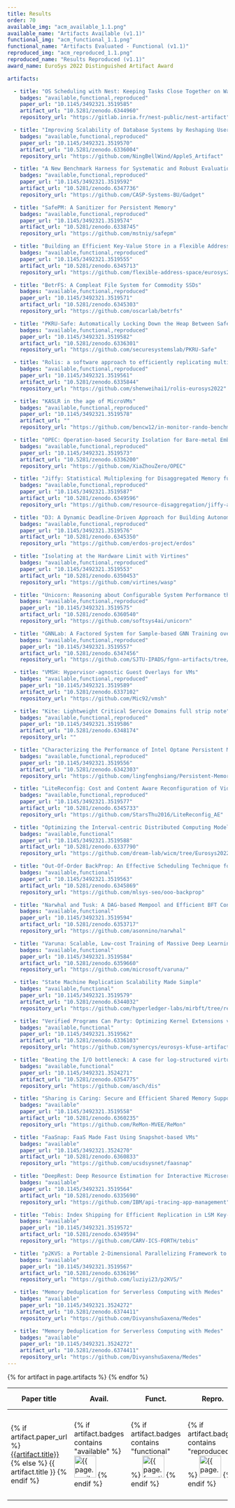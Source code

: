 ```yaml
---
title: Results
order: 70
available_img: "acm_available_1.1.png"
available_name: "Artifacts Available (v1.1)"
functional_img: "acm_functional_1.1.png"
functional_name: "Artifacts Evaluated - Functional (v1.1)"
reproduced_img: "acm_reproduced_1.1.png"
reproduced_name: "Results Reproduced (v1.1)"
award_name: EuroSys 2022 Distinguished Artifact Award

artifacts:

  - title: "OS Scheduling with Nest: Keeping Tasks Close Together on Warm Cores"
    badges: "available,functional,reproduced"
    paper_url: "10.1145/3492321.3519585"
    artifact_url: "10.5281/zenodo.6344960"
    repository_url: "https://gitlab.inria.fr/nest-public/nest-artifact"

  - title: "Improving Scalability of Database Systems by Reshaping User Parallel I/O"
    badges: "available,functional,reproduced"
    paper_url: "10.1145/3492321.3519570"
    artifact_url: "10.5281/zenodo.6336004"
    repository_url: "https://github.com/NingBellWind/AppleS_Artifact"

  - title: "A New Benchmark Harness for Systematic and Robust Evaluation of Streaming State Stores"
    badges: "available,functional,reproduced"
    paper_url: "10.1145/3492321.3519592"
    artifact_url: "10.5281/zenodo.6347736"
    repository_url: "https://github.com/CASP-Systems-BU/Gadget"

  - title: "SafePM: A Sanitizer for Persistent Memory"
    badges: "available,functional,reproduced"
    paper_url: "10.1145/3492321.3519574"
    artifact_url: "10.5281/zenodo.6338745"
    repository_url: "https://github.com/mstniy/safepm"

  - title: "Building an Efficient Key-Value Store in a Flexible Address Space"
    badges: "available,functional,reproduced"
    paper_url: "10.1145/3492321.3519555"
    artifact_url: "10.5281/zenodo.6345713"
    repository_url: "https://github.com/flexible-address-space/eurosys22-artifact"

  - title: "BetrFS: A Compleat File System for Commodity SSDs"
    badges: "available,functional,reproduced"
    paper_url: "10.1145/3492321.3519571"
    artifact_url: "10.5281/zenodo.6345303"
    repository_url: "https://github.com/oscarlab/betrfs"

  - title: "PKRU-Safe: Automatically Locking Down the Heap Between Safe and Unsafe Languages"
    badges: "available,functional,reproduced"
    paper_url: "10.1145/3492321.3519582"
    artifact_url: "10.5281/zenodo.6336301"
    repository_url: "https://github.com/securesystemslab/PKRU-Safe"

  - title: "Rolis: a software approach to efficiently replicating multi-core transactions"
    badges: "available,functional,reproduced"
    paper_url: "10.1145/3492321.3519561"
    artifact_url: "10.5281/zenodo.6335844"
    repository_url: "https://github.com/shenweihai1/rolis-eurosys2022"

  - title: "KASLR in the age of MicroVMs"
    badges: "available,functional,reproduced"
    paper_url: "10.1145/3492321.3519578"
    artifact_url: ""
    repository_url: "https://github.com/bencw12/in-monitor-rando-benchmarking"

  - title: "OPEC: Operation-based Security Isolation for Bare-metal Embedded Systems"
    badges: "available,functional,reproduced"
    paper_url: "10.1145/3492321.3519573"
    artifact_url: "10.5281/zenodo.6336200"
    repository_url: "https://github.com/XiaZhouZero/OPEC"

  - title: "Jiffy: Statistical Multiplexing for Disaggregated Memory full strip note"
    badges: "available,functional,reproduced"
    paper_url: "10.1145/3492321.3519587"
    artifact_url: "10.5281/zenodo.6349596"
    repository_url: "https://github.com/resource-disaggregation/jiffy-artifact"

  - title: "D3: A Dynamic Deadline-Driven Approach for Building Autonomous Vehicles"
    badges: "available,functional,reproduced"
    paper_url: "10.1145/3492321.3519576"
    artifact_url: "10.5281/zenodo.6345350"
    repository_url: "https://github.com/erdos-project/erdos"

  - title: "Isolating at the Hardware Limit with Virtines"
    badges: "available,functional,reproduced"
    paper_url: "10.1145/3492321.3519553"
    artifact_url: "10.5281/zenodo.6350453"
    repository_url: "https://github.com/virtines/wasp"

  - title: "Unicorn: Reasoning about Configurable System Performance through the lens of Causality"
    badges: "available,functional,reproduced"
    paper_url: "10.1145/3492321.3519575"
    artifact_url: "10.5281/zenodo.6360540"
    repository_url: "https://github.com/softsys4ai/unicorn"

  - title: "GNNLab: A Factored System for Sample-based GNN Training over GPUs"
    badges: "available,functional,reproduced"
    paper_url: "10.1145/3492321.3519557"
    artifact_url: "10.5281/zenodo.6347456"
    repository_url: "https://github.com/SJTU-IPADS/fgnn-artifacts/tree/0abc7182"

  - title: "VMSH: Hypervisor-agnostic Guest Overlays for VMs"
    badges: "available,functional,reproduced"
    paper_url: "10.1145/3492321.3519589"
    artifact_url: "10.5281/zenodo.6337102"
    repository_url: "https://github.com/Mic92/vmsh"

  - title: "Kite: Lightweight Critical Service Domains full strip note"
    badges: "available,functional,reproduced"
    paper_url: "10.1145/3492321.3519586"
    artifact_url: "10.5281/zenodo.6348174"
    repository_url: ""

  - title: "Characterizing the Performance of Intel Optane Persistent Memory -- A Close Look at its On-DIMM Buffering"
    badges: "available,functional,reproduced"
    paper_url: "10.1145/3492321.3519556"
    artifact_url: "10.5281/zenodo.6342303"
    repository_url: "https://github.com/lingfenghsiang/Persistent-Memory-Study"

  - title: "LiteReconfig: Cost and Content Aware Reconfiguration of Video Object Detection Systems for Mobile GPUs"
    badges: "available,functional,reproduced"
    paper_url: "10.1145/3492321.3519577"
    artifact_url: "10.5281/zenodo.6345733"
    repository_url: "https://github.com/StarsThu2016/LiteReconfig_AE"

  - title: "Optimizing the Interval-centric Distributed Computing Model for Temporal Graph Algorithms"
    badges: "available,functional"
    paper_url: "10.1145/3492321.3519588"
    artifact_url: "10.5281/zenodo.6337790"
    repository_url: "https://github.com/dream-lab/wicm/tree/Eurosys2022"

  - title: "Out-Of-Order BackProp: An Effective Scheduling Technique for Deep Learning"
    badges: "available,functional"
    paper_url: "10.1145/3492321.3519563"
    artifact_url: "10.5281/zenodo.6345869"
    repository_url: "https://github.com/mlsys-seo/ooo-backprop"

  - title: "Narwhal and Tusk: A DAG-based Mempool and Efficient BFT Consensus"
    badges: "available,functional"
    paper_url: "10.1145/3492321.3519594"
    artifact_url: "10.5281/zenodo.6353717"
    repository_url: "https://github.com/asonnino/narwhal"

  - title: "Varuna: Scalable, Low-cost Training of Massive Deep Learning Models"
    badges: "available,functional"
    paper_url: "10.1145/3492321.3519584"
    artifact_url: "10.5281/zenodo.6359660"
    repository_url: "https://github.com/microsoft/varuna/"

  - title: "State Machine Replication Scalability Made Simple"
    badges: "available,functional"
    paper_url: "10.1145/3492321.3519579"
    artifact_url: "10.5281/zenodo.6344032"
    repository_url: "https://github.com/hyperledger-labs/mirbft/tree/research-iss"

  - title: "Verified Programs Can Party: Optimizing Kernel Extensions via Post-Verification In-Kernel Merging"
    badges: "available,functional"
    paper_url: "10.1145/3492321.3519562"
    artifact_url: "10.5281/zenodo.6336103"
    repository_url: "https://github.com/synercys/eurosys-kfuse-artifact"

  - title: "Beating the I/O bottleneck: A case for log-structured virtual disks"
    badges: "available,functional"
    paper_url: "10.1145/3492321.3524271"
    artifact_url: "10.5281/zenodo.6354775"
    repository_url: "https://github.com/asch/dis"

  - title: "Sharing is Caring: Secure and Efficient Shared Memory Support for MVEEs"
    badges: "available"
    paper_url: "10.1145/3492321.3519558"
    artifact_url: "10.5281/zenodo.6360235"
    repository_url: "https://github.com/ReMon-MVEE/ReMon"

  - title: "FaaSnap: FaaS Made Fast Using Snapshot-based VMs"
    badges: "available"
    paper_url: "10.1145/3492321.3524270"
    artifact_url: "10.5281/zenodo.6360833"
    repository_url: "https://github.com/ucsdsysnet/faasnap"

  - title: "DeepRest: Deep Resource Estimation for Interactive Microservices"
    badges: "available"
    paper_url: "10.1145/3492321.3519564"
    artifact_url: "10.5281/zenodo.6335690"
    repository_url: "https://github.com/IBM/api-tracing-app-management"

  - title: "Tebis: Index Shipping for Efficient Replication in LSM Key-Value Stores"
    badges: "available"
    paper_url: "10.1145/3492321.3519572"
    artifact_url: "10.5281/zenodo.6349594"
    repository_url: "https://github.com/CARV-ICS-FORTH/tebis"

  - title: "p2KVS: a Portable 2-Dimensional Parallelizing Framework to Improve Scalability of Key-value Stores on SSDs"
    badges: "available"
    paper_url: "10.1145/3492321.3519567"
    artifact_url: "10.5281/zenodo.6336196"
    repository_url: "https://github.com/luziyi23/p2KVS/"

  - title: "Memory Deduplication for Serverless Computing with Medes"
    badges: "available"
    paper_url: "10.1145/3492321.3524272"
    artifact_url: "10.5281/zenodo.6374411"
    repository_url: "https://github.com/DivyanshuSaxena/Medes"

  - title: "Memory Deduplication for Serverless Computing with Medes"
    badges: "available"
    paper_url: "10.1145/3492321.3524272"
    artifact_url: "10.5281/zenodo.6374411"
    repository_url: "https://github.com/DivyanshuSaxena/Medes"
---
```


<table>
  <thead>
    <tr>
      <th>Paper title</th>
      <th>Avail.</th>
      <th>Funct.</th>
      <th>Repro.</th>
      <th>Available At</th>
      <th>Review Summary</th>
    </tr>
  </thead>
  <tbody>
  {% for artifact in page.artifacts %}
    <tr>
      <td>
        {% if artifact.paper_url %}
          <a href="https://doi.org/{{artifact.paper_url}}" target="_blank">{{artifact.title}}</a>
        {% else %}
          {{ artifact.title }}
        {% endif %}
      </td>
      <td>
        {% if artifact.badges contains "available" %}
          <img src="{{ site.baseurl }}/images/{{ page.available_img }}" alt="{{ page.available_name }}" width="50px">
        {% endif %}
      </td>
      <td>
        {% if artifact.badges contains "functional" %}
          <img src="{{ site.baseurl }}/images/{{ page.functional_img }}" alt="{{ page.functional_name }}" width="50px">
        {% endif %}
      </td>
      <td>
        {% if artifact.badges contains "reproduced" %}
          <img src="{{ site.baseurl }}/images/{{ page.reproduced_img }}" alt="{{ page.reproduced_name }}" width="50px">
        {% endif %}
      </td>
      <td>
        {% if artifact.award %}
          <b>Distinguished&nbsp;Artifact</b><br>
        {% endif %} {% if artifact.artifact_url %}
          <a href="https://doi.org/{{artifact.artifact_url}}" target="_blank">Artifact</a><br>
        {% endif %} {% if artifact.repository_url %}
          <a href="{{artifact.repository_url}}" target="_blank">Repository</a><br>
        {% endif %}
      </td>
      <td>
        {% if artifact.summary %}
          <a href="summaries/{{ artifact.summary }}.html">Summary</a>
        {% else %}
          {% if artifact.badges contains "reproduced"%}
            <em>To be posted</em>
          {% endif %}
        {% endif %}
      </td>
    </tr>
    {% endfor %}
  </tbody>
</table>
